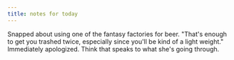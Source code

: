```yaml
---
title: notes for today
---
```


Snapped about using one of the fantasy factories for beer.  "That's
enough to get you trashed twice, especially since you'll be kind of a
light weight."  Immediately apologized.  Think that speaks to what
she's going through.
